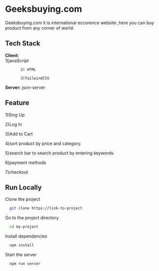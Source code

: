 
# Geeksbuying.com

Geeksbuying.com it is international eccorence website ,here you can buy product from any corner of world.


## Tech Stack

**Client:**  
           1)javaScript
           
           2) HTML

           3)TailwindCSS

**Server:** json-server


## Feature

 1)Sing Up

 2)Log In

 3)Add to Cart

 4)sort product by price and category.

 5)search bar to search product by entering keywords.

 6)payment methods
 
 7)checkout

## Run Locally

Clone the project

```bash
  git clone https://link-to-project
```

Go to the project directory

```bash
  cd my-project
```

Install dependencies

```bash
  npm install
```

Start the server

```bash
  npm run server
```



